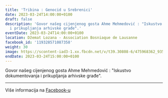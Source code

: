 ```yaml
---
title: 'Tribina : Genocid u Srebrenici'
date: 2023-03-24T14:00:00+0100
draft: false
description: 'Govor našeg cijenjenog gosta Ahme Mehmedović : "Iskustvo dokumentovanja
  i prikupljanja arhivske građe".'
eventDate: 2023-03-24T14:00:00+0100
location: Džemat Lozana - Association Bosniaque de Lausanne
facebook_id: '119328571087358'
weight: 30
image: https://scontent-iad3-1.xx.fbcdn.net/v/t39.30808-6/475968362_935496025377664_1254503329331924344_n.jpg?_nc_cat=109&ccb=1-7&_nc_sid=9e60e4&_nc_ohc=ZcIHMvhMCGcQ7kNvwHPG8mM&_nc_oc=Adm0CsDOT3T7UZjorBVVwLZbWpDiBDVgMqt5b8Wq9LpRS8rQHU2l05ShjJ0WNZuVKyQ&_nc_zt=23&_nc_ht=scontent-iad3-1.xx&edm=ABTKTjYEAAAA&_nc_gid=syox-scp-aEzdXpUSjl9rA&_nc_tpa=Q5bMBQHRLxN3-W2pZfYn829sBN9wBltEUtIqP8-h81ogxiOPuHwV0R-G0bKDm1VnxYCHUM_Ci0Rrtbl5xg&oh=00_AffMkuM5Dva-EZmAkXWH3JOwrRKrsgaIhYn9sQ5wfAIOfg&oe=6900B0C7
endDate: 2023-03-24T15:00:00+0100
---
```


Govor našeg cijenjenog gosta Ahme Mehmedović : "Iskustvo dokumentovanja i prikupljanja arhivske građe".

---

Više informacija na [Facebook-u](https://facebook.com/events/119328571087358)